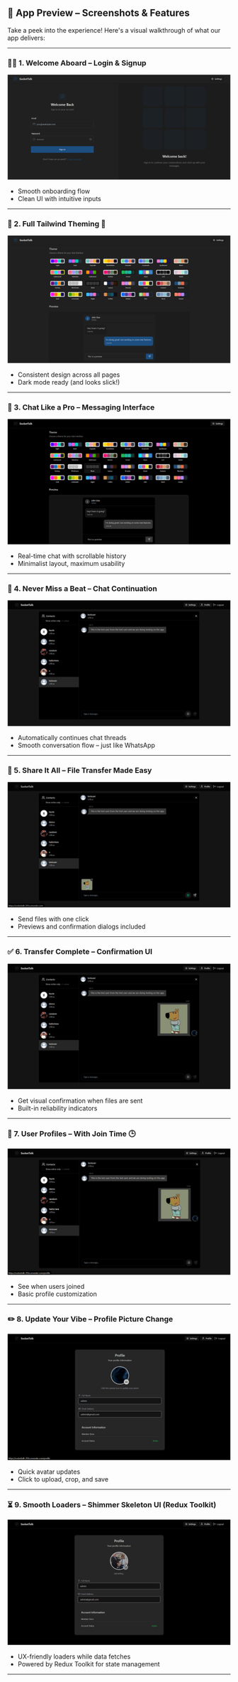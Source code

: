 ## 🚀 App Preview – Screenshots & Features

Take a peek into the experience! Here's a visual walkthrough of what our app delivers:

---

### 🧑‍💻 1. Welcome Aboard – Login & Signup
![Login & Signup](./1.png)

- Smooth onboarding flow  
- Clean UI with intuitive inputs

---

### 🎨 2. Full Tailwind Theming 🌈  
![Tailwind Theme](./2.png)

- Consistent design across all pages  
- Dark mode ready (and looks slick!)

---

### 💬 3. Chat Like a Pro – Messaging Interface
![Chat Interface](./3.png)

- Real-time chat with scrollable history  
- Minimalist layout, maximum usability

---

### 🔄 4. Never Miss a Beat – Chat Continuation
![Chat Continuation](./4.png)

- Automatically continues chat threads  
- Smooth conversation flow – just like WhatsApp

---

### 📁 5. Share It All – File Transfer Made Easy
![File Transfer](./5.png)

- Send files with one click  
- Previews and confirmation dialogs included

---

### ✅ 6. Transfer Complete – Confirmation UI  
![Transfer Success](./6.png)

- Get visual confirmation when files are sent  
- Built-in reliability indicators

---

### 👤 7. User Profiles – With Join Time 🕒  
![User Profile](./7.png)

- See when users joined  
- Basic profile customization

---

### ✏️ 8. Update Your Vibe – Profile Picture Change
![Profile Picture Change](./8.png)

- Quick avatar updates  
- Click to upload, crop, and save

---

### ⏳ 9. Smooth Loaders – Shimmer Skeleton UI (Redux Toolkit)
![Shimmer Skeleton Loading](./9.png)

- UX-friendly loaders while data fetches  
- Powered by Redux Toolkit for state management

---
